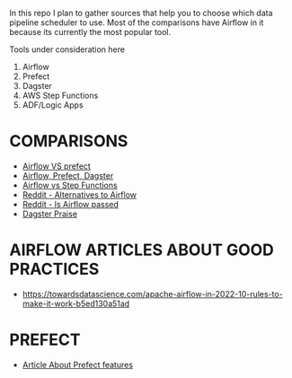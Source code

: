 In this repo I plan to gather sources that help you to choose which data pipeline scheduler to use. Most of the comparisons have Airflow in it because its currently the most popular tool. 


Tools under consideration here

1. Airflow
2. Prefect
3. Dagster
4. AWS Step Functions
5. ADF/Logic Apps


# COMPARISONS 

+ [Airflow VS prefect](https://blog.devgenius.io/airflow-theres-a-new-competitor-in-town-d59b48a642ff)
+ [Airflow, Prefect, Dagster](https://towardsdatascience.com/airflow-prefect-and-dagster-an-inside-look-6074781c9b77)
+ [Airflow vs Step Functions](https://stackoverflow.com/questions/64016869/airflow-versus-aws-step-functions-for-workflow/73139280#73139280)
+ [Reddit - Alternatives to Airflow](https://www.reddit.com/r/dataengineering/comments/tnarmv/alternatives_to_airflow/)
+ [Reddit - Is Airflow passed](https://www.reddit.com/r/dataengineering/comments/n9nrye/is_airflow_a_pass%C3%A9_what_replaces_it/)
+ [Dagster Praise](https://www.reddit.com/r/dataengineering/comments/s71ao7/dagster_are_these_people_from_the_future_of_data/)

# AIRFLOW ARTICLES ABOUT GOOD PRACTICES 

+ https://towardsdatascience.com/apache-airflow-in-2022-10-rules-to-make-it-work-b5ed130a51ad

# PREFECT 

+ [Article About Prefect features](https://towardsdatascience.com/introducing-a-dataflow-management-system-backed-up-by-prefect-aws-and-github-actions-3f8c0eef2eb2)

